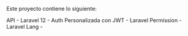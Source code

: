Este proyecto contiene lo siguiente:

API
    - Laravel 12
    - Auth Personalizada con JWT
    - Laravel Permission
    - Laravel Lang
    - 
